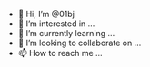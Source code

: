- 👋 Hi, I’m @01bj
- 👀 I’m interested in ...
- 🌱 I’m currently learning ...
- 💞️ I’m looking to collaborate on ...
- 📫 How to reach me ...

<!---
01bj/01bj is a ✨ special ✨ repository because its `README.md` (this file) appears on your GitHub profile.
You can click the Preview link to take a look at your changes.
--->
